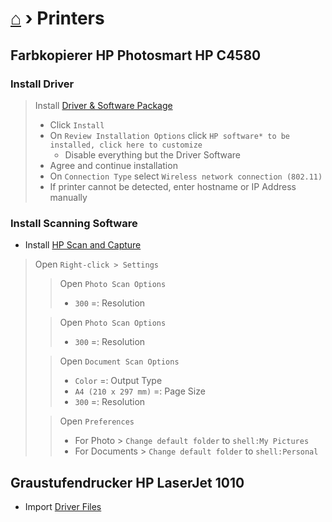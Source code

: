 # [⌂](README.md) › Printers

## Farbkopierer **HP Photosmart HP C4580**

### Install Driver
> Install [Driver & Software Package](https://1drv.ms/u/s!AiuslRJoLisdmaMXxu7Ku7X8dCxOAQ?e=U06iUV)
> - Click `Install`
> - On `Review Installation Options` click `HP software* to be installed, click here to customize`
>     - Disable everything but the Driver Software
> - Agree and continue installation
> - On `Connection Type` select `Wireless network connection (802.11)`
> - If printer cannot be detected, enter hostname or IP Address manually

### Install Scanning Software
- Install [HP Scan and Capture](https://www.microsoft.com/en-us/p/hp-scan-and-capture/9wzdncrfhwl0)

> Open `Right-click > Settings`
>> Open `Photo Scan Options`
>> - `300` =: Resolution
>
>> Open `Photo Scan Options`
>> - `300` =: Resolution
>
>> Open `Document Scan Options`
>> - `Color` =: Output Type
>> - `A4 (210 x 297 mm)` =: Page Size
>> - `300` =: Resolution
>
>> Open `Preferences`
>> - For Photo > `Change default folder` to `shell:My Pictures`
>> - For Documents > `Change default folder` to `shell:Personal`

## Graustufendrucker **HP LaserJet 1010**
- Import [Driver Files](https://1drv.ms/u/s!AiuslRJoLisdmaMW_KjKPYwh4cilkw?e=KrRZrJ)